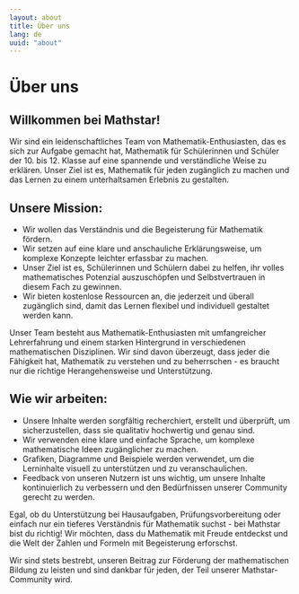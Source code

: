 ```yaml
---
layout: about
title: Über uns
lang: de
uuid: "about"
---
```


# Über uns

## Willkommen bei Mathstar!

Wir sind ein leidenschaftliches Team von Mathematik-Enthusiasten, das es sich zur Aufgabe gemacht hat, Mathematik für Schülerinnen und Schüler der 10. bis 12. Klasse auf eine spannende und verständliche Weise zu erklären. Unser Ziel ist es, Mathematik für jeden zugänglich zu machen und das Lernen zu einem unterhaltsamen Erlebnis zu gestalten.

## Unsere Mission:

- Wir wollen das Verständnis und die Begeisterung für Mathematik fördern.
- Wir setzen auf eine klare und anschauliche Erklärungsweise, um komplexe Konzepte leichter erfassbar zu machen.
- Unser Ziel ist es, Schülerinnen und Schülern dabei zu helfen, ihr volles mathematisches Potenzial auszuschöpfen und Selbstvertrauen in diesem Fach zu gewinnen.
- Wir bieten kostenlose Ressourcen an, die jederzeit und überall zugänglich sind, damit das Lernen flexibel und individuell gestaltet werden kann.

Unser Team besteht aus Mathematik-Enthusiasten mit umfangreicher Lehrerfahrung und einem starken Hintergrund in verschiedenen mathematischen Disziplinen. Wir sind davon überzeugt, dass jeder die Fähigkeit hat, Mathematik zu verstehen und zu beherrschen - es braucht nur die richtige Herangehensweise und Unterstützung.

## Wie wir arbeiten:

- Unsere Inhalte werden sorgfältig recherchiert, erstellt und überprüft, um sicherzustellen, dass sie qualitativ hochwertig und genau sind.
- Wir verwenden eine klare und einfache Sprache, um komplexe mathematische Ideen zugänglicher zu machen.
- Grafiken, Diagramme und Beispiele werden verwendet, um die Lerninhalte visuell zu unterstützen und zu veranschaulichen.
- Feedback von unseren Nutzern ist uns wichtig, um unsere Inhalte kontinuierlich zu verbessern und den Bedürfnissen unserer Community gerecht zu werden.

Egal, ob du Unterstützung bei Hausaufgaben, Prüfungsvorbereitung oder einfach nur ein tieferes Verständnis für Mathematik suchst - bei Mathstar bist du richtig! Wir möchten, dass du Mathematik mit Freude entdeckst und die Welt der Zahlen und Formeln mit Begeisterung erforschst.

Wir sind stets bestrebt, unseren Beitrag zur Förderung der mathematischen Bildung zu leisten und sind dankbar für jeden, der Teil unserer Mathstar-Community wird.